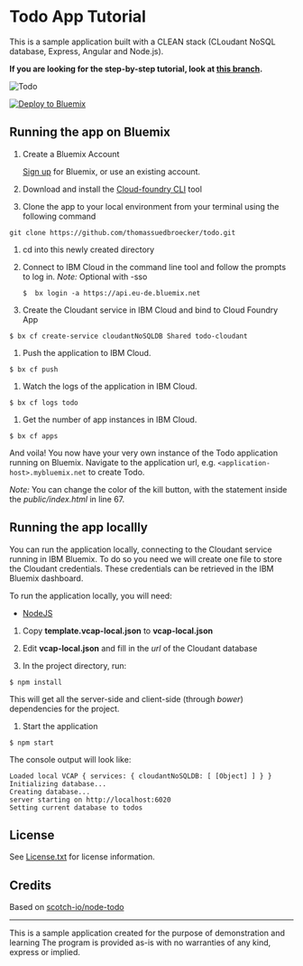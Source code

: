 # Todo App Tutorial

This is a sample application built with a CLEAN stack (CLoudant NoSQL database, Express, Angular and Node.js).

**If you are looking for the step-by-step tutorial, look at [this branch](https://github.com/lionelmace/node-todo/tree/tutorial).**

![Todo](screenshot.png)

[![Deploy to Bluemix](http://bluemix.net/deploy/button.png)](https://bluemix.net/deploy)

## Running the app on Bluemix

1. Create a Bluemix Account

    [Sign up][bluemix_signup_url] for Bluemix, or use an existing account.

1. Download and install the [Cloud-foundry CLI][cloud_foundry_url] tool

1. Clone the app to your local environment from your terminal using the following command

  ```
  git clone https://github.com/thomassuedbroecker/todo.git
  ```

1. cd into this newly created directory

1. Connect to IBM Cloud in the command line tool and follow the prompts to log in.
   _Note:_ Optional with -sso

   ```
   $  bx login -a https://api.eu-de.bluemix.net
   ```

1. Create the Cloudant service in IBM Cloud and bind to Cloud Foundry App

  ```
  $ bx cf create-service cloudantNoSQLDB Shared todo-cloudant
  ```

1. Push the application to IBM Cloud.

  ```
  $ bx cf push
  ```

1. Watch the logs of the application in IBM Cloud.
  ```
  $ bx cf logs todo
  ```

1. Get the number of app instances in IBM Cloud.
  ```
  $ bx cf apps
  ```

And voila! You now have your very own instance of the Todo application running on Bluemix.
Navigate to the application url, e.g. `<application-host>.mybluemix.net` to create Todo.

_Note:_ You can change the color of the kill button, with the _<btn btn-danger btn-lg>_ statement inside the *public/index.html* in line 67.

## Running the app locallly

You can run the application locally, connecting to the Cloudant service running in IBM Bluemix.
To do so you need we will create one file to store the Cloudant credentials.
These credentials can be retrieved in the IBM Bluemix dashboard.

To run the application locally, you will need:
  * [NodeJS](http://nodejs.org)


1. Copy **template.vcap-local.json** to **vcap-local.json**

1. Edit **vcap-local.json** and fill in the *url* of the Cloudant database

1. In the project directory, run:

  ```
  $ npm install
  ```

  This will get all the server-side and client-side (through *bower*) dependencies for the project.

1. Start the application

  ```
  $ npm start
  ```

  The console output will look like:
  ```
  Loaded local VCAP { services: { cloudantNoSQLDB: [ [Object] ] } }
  Initializing database...
  Creating database...
  server starting on http://localhost:6020
  Setting current database to todos
  ```

## License

See [License.txt](License.txt) for license information.

## Credits

Based on [scotch-io/node-todo](https://github.com/scotch-io/node-todo)

---

This is a sample application created for the purpose of demonstration and learning
The program is provided as-is with no warranties of any kind, express or implied.

[bluemix_signup_url]: https://console.ng.bluemix.net/?cm_mmc=GitHubReadMe-_-BluemixSampleApp-_-Node-_-Workflow
[cloud_foundry_url]: https://github.com/cloudfoundry/cli/releases
